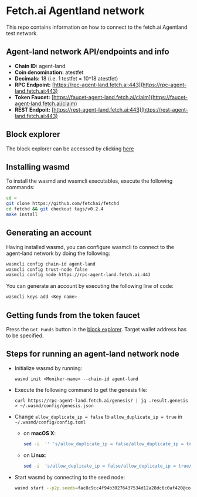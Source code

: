 # Fetch.ai Agentland network

This repo contains information on how to connect to the fetch.ai Agentland test network.

## Agent-land network API/endpoints and info
- **Chain ID:** agent-land
- **Coin denomination:** atestfet
- **Decimals:** 18 (i.e. 1 testfet = 10^18 atestfet)
- **RPC Endpoint:** [https://rpc-agent-land.fetch.ai:443](https://rpc-agent-land.fetch.ai:443)
- **Token Faucet:** [https://faucet-agent-land.fetch.ai/claim](https://faucet-agent-land.fetch.ai/claim)
- **REST Endpoit:** [https://rest-agent-land.fetch.ai:443](https://rest-agent-land.fetch.ai:443)

## Block explorer
The block explorer can be accessed by clicking [here](https://explore-agent-land.fetch.ai/)

## Installing wasmd

To install the wasmd and wasmcli executables, execute the following commands:

```bash
cd ~
git clone https://github.com/fetchai/fetchd
cd fetchd && git checkout tags/v0.2.4
make install
```



## Generating an account
Having installed wasmd, you can configure wasmcli to connect to the agent-land network by doing the following:
```bash
wasmcli config chain-id agent-land
wasmcli config trust-node false
wasmcli config node https://rpc-agent-land.fetch.ai:443
```

You can generate an account by executing the following line of code:
```bash
wasmcli keys add <Key name>
```

## Getting funds from the token faucet

Press the `Get Funds` button in the [block explorer](https://explore-agent-land.fetch.ai/). Target wallet address has to be specified.

## Steps for running an agent-land network node
- Initialize wasmd by running:
  ```shell script
  wasmd init <Moniker-name> --chain-id agent-land
  ```
- Execute the following command to get the genesis file:

  `curl https://rpc-agent-land.fetch.ai/genesis? | jq .result.genesis > ~/.wasmd/config/genesis.json`
- Change `allow_duplicate_ip = false` to `allow_duplicate_ip = true` in `~/.wasmd/config/config.toml`
  - on **macOS X**:
    ```bash
    sed -i  '' 's/allow_duplicate_ip = false/allow_duplicate_ip = true/' ~/.wasmd/config/config.toml
    ```
  - on **Linux**:
    ```bash
    sed -i  's/allow_duplicate_ip = false/allow_duplicate_ip = true/' ~/.wasmd/config/config.toml
    ```
- Start wasmd by connecting to the seed node:
  ```bash
  wasmd start --p2p.seeds=fac8c9cc4f94b30276437534d12a28dc6c0af420@connect-agent-land.fetch.ai:26656
  ```
